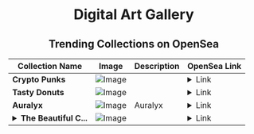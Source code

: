 <div align="center">

# Digital Art Gallery

## Trending Collections on OpenSea

| Collection Name                       | Image                                                                                     | Description                       | OpenSea Link                                                                                          |
|---------------------------------------|-------------------------------------------------------------------------------------------|-----------------------------------|--------------------------------------------------------------------------------------------------------|
| **Crypto Punks** | ![Image](https://i.seadn.io/s/raw/files/cac710fabe263135f285c05e474eba5e.webp?w=500&auto=format?w=200&auto=format) |  | <details><summary>Link</summary>[Crypto Punks](https://opensea.io/collection/crypto-punks-111)</details> |
| **Tasty Donuts** | ![Image](https://i.seadn.io/s/raw/files/72568b13cf3dfb0f9159f64d7e181c62.webp?w=500&auto=format?w=200&auto=format) |  | <details><summary>Link</summary>[Tasty Donuts](https://opensea.io/collection/tasty-donuts)</details> |
| **Auralyx** | ![Image](https://i.seadn.io/s/raw/files/5f8083a9baaa81ac439166264d0924f5.webp?w=500&auto=format?w=200&auto=format) | Auralyx | <details><summary>Link</summary>[Auralyx](https://opensea.io/collection/auralyx)</details> |
| **<details><summary>The Beautiful C...</summary>The Beautiful Country</details>** | ![Image](https://i.seadn.io/s/raw/files/6b898616cf32ffe209662669fad01075.jpg?w=500&auto=format?w=200&auto=format) |  | <details><summary>Link</summary>[The Beautiful Country](https://opensea.io/collection/the-beautiful-country-1)</details> |

</div>